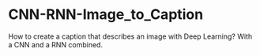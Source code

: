 # CNN-RNN-Image_to_Caption
How to create a caption that describes an image with Deep Learning? With a CNN and a RNN combined.
